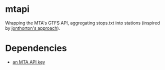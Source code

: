 # mtapi

Wrapping the MTA's GTFS API, aggregating stops.txt into stations (inspired by
[jonthorton's approach](https://github.com/jonthornton/MTAPI)).

# Dependencies

- [an MTA API key](http://datamine.mta.info/user)
